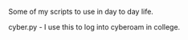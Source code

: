Some of my scripts to use in day to day life.

cyber.py - I use this to log into cyberoam in college.